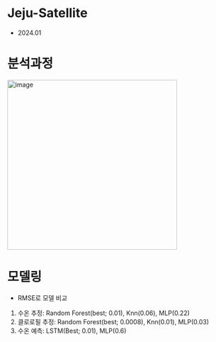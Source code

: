 # Jeju-Satellite

- 2024.01

# 분석과정
<img width="383" alt="image" src="https://github.com/YoungheeGo/Jeju-Satellite/assets/163238587/395d963d-0779-450b-a56b-94bd420f9656">

# 모델링
- RMSE로 모델 비교
1. 수온 추정: Random Forest(best; 0.01), Knn(0.06), MLP(0.22)
2. 클로로필 추정: Random Forest(best; 0.0008), Knn(0.01), MLP(0.03)
3. 수온 예측: LSTM(Best; 0.01), MLP(0.6)
